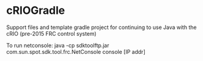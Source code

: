 # cRIOGradle
Support files and template gradle project for continuing to use Java with the cRIO (pre-2015 FRC control system)

To run netconsole:
java -cp sdktoolftp.jar com.sun.spot.sdk.tool.frc.NetConsole console [IP addr]
